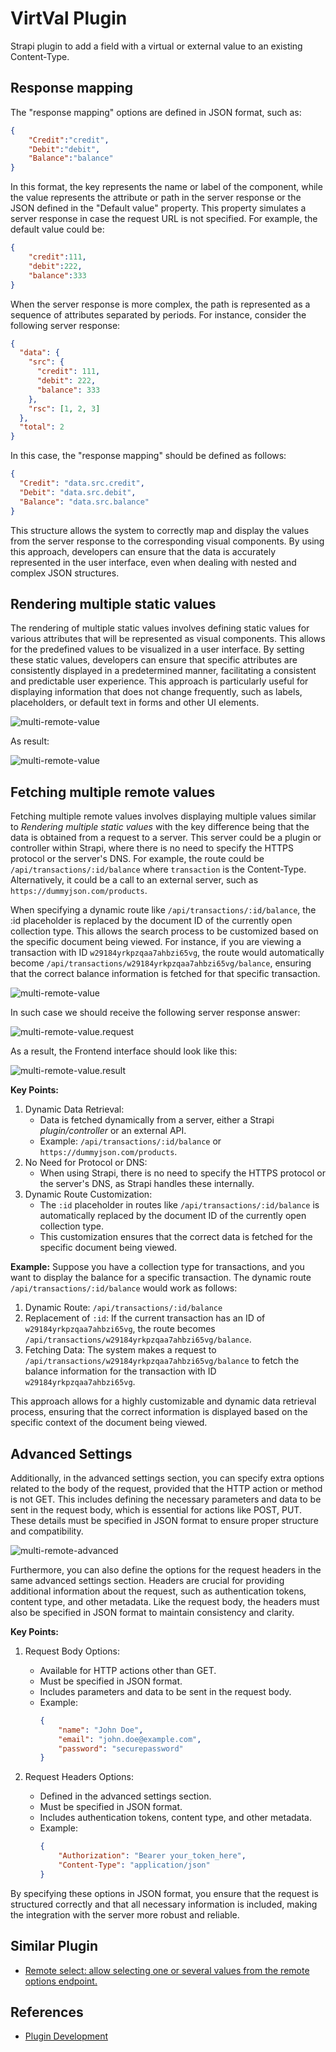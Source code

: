# VirtVal Plugin
Strapi plugin to add a field with a virtual or external value to an existing Content-Type.


## Response mapping

The "response mapping" options are defined in JSON format, such as:

```json
{
    "Credit":"credit",
    "Debit":"debit",
    "Balance":"balance"
}
```
In this format, the key represents the name or label of the component, while the value represents the attribute or path in the server response or the JSON defined in the "Default value" property. This property simulates a server response in case the request URL is not specified. For example, the default value could be:

```json
{
    "credit":111,
    "debit":222,
    "balance":333
}
```
When the server response is more complex, the path is represented as a sequence of attributes separated by periods. For instance, consider the following server response:

```json
{
  "data": {
    "src": {
      "credit": 111,
      "debit": 222,
      "balance": 333
    },
    "rsc": [1, 2, 3]
  },
  "total": 2
}
```
In this case, the "response mapping" should be defined as follows:

```json
{
  "Credit": "data.src.credit",
  "Debit": "data.src.debit",
  "Balance": "data.src.balance"
}
```
This structure allows the system to correctly map and display the values from the server response to the corresponding visual components. By using this approach, developers can ensure that the data is accurately represented in the user interface, even when dealing with nested and complex JSON structures.

## Rendering multiple static values

The rendering of multiple static values involves defining static values for various attributes that will be represented as visual components. This allows for the predefined values to be visualized in a user interface. By setting these static values, developers can ensure that specific attributes are consistently displayed in a predetermined manner, facilitating a consistent and predictable user experience. This approach is particularly useful for displaying information that does not change frequently, such as labels, placeholders, or default text in forms and other UI elements.

![multi-remote-value](./doc/multi-static-value.jpg)

As result:

![multi-remote-value](./doc/multi-static-value.result.jpg)


## Fetching multiple remote values

Fetching multiple remote values involves displaying multiple values similar to *Rendering multiple static values* with the key difference being that the data is obtained from a request to a server. This server could be a plugin or controller within Strapi, where there is no need to specify the HTTPS protocol or the server's DNS. For example, the route could be `/api/transactions/:id/balance` where `transaction` is the Content-Type. Alternatively, it could be a call to an external server, such as `https://dummyjson.com/products`.

When specifying a dynamic route like `/api/transactions/:id/balance`, the :id placeholder is replaced by the document ID of the currently open collection type. This allows the search process to be customized based on the specific document being viewed. For instance, if you are viewing a transaction with ID `w29184yrkpzqaa7ahbzi65vg`, the route would automatically become `/api/transactions/w29184yrkpzqaa7ahbzi65vg/balance`, ensuring that the correct balance information is fetched for that specific transaction.

![multi-remote-value](./doc/multi-remote-value.jpg)

In such case we should receive the following server response answer:

![multi-remote-value.request](./doc/multi-remote-value.request.jpg)

As a result, the Frontend interface should look like this:

![multi-remote-value.result](./doc/multi-remote-value.result.jpg)

**Key Points:**
1. Dynamic Data Retrieval:
    - Data is fetched dynamically from a server, either a Strapi *plugin/controller* or an external API.
    - Example: `/api/transactions/:id/balance` or `https://dummyjson.com/products`.
2. No Need for Protocol or DNS:
    - When using Strapi, there is no need to specify the HTTPS protocol or the server's DNS, as Strapi handles these internally.
3. Dynamic Route Customization:
    - The `:id` placeholder in routes like `/api/transactions/:id/balance` is automatically replaced by the document ID of the currently open collection type.
    - This customization ensures that the correct data is fetched for the specific document being viewed.

**Example:**
Suppose you have a collection type for transactions, and you want to display the balance for a specific transaction. The dynamic route `/api/transactions/:id/balance` would work as follows:

1. Dynamic Route: `/api/transactions/:id/balance`
2. Replacement of `:id`: If the current transaction has an ID of `w29184yrkpzqaa7ahbzi65vg`, the route becomes `/api/transactions/w29184yrkpzqaa7ahbzi65vg/balance`.
3. Fetching Data: The system makes a request to `/api/transactions/w29184yrkpzqaa7ahbzi65vg/balance` to fetch the balance information for the transaction with ID `w29184yrkpzqaa7ahbzi65vg`.

This approach allows for a highly customizable and dynamic data retrieval process, ensuring that the correct information is displayed based on the specific context of the document being viewed.

## Advanced Settings 
Additionally, in the advanced settings section, you can specify extra options related to the body of the request, provided that the HTTP action or method is not GET. This includes defining the necessary parameters and data to be sent in the request body, which is essential for actions like POST, PUT. These details must be specified in JSON format to ensure proper structure and compatibility.

![multi-remote-advanced](./doc/multi-remote-advanced.jpg)

Furthermore, you can also define the options for the request headers in the same advanced settings section. Headers are crucial for providing additional information about the request, such as authentication tokens, content type, and other metadata. Like the request body, the headers must also be specified in JSON format to maintain consistency and clarity.

**Key Points:**
1. Request Body Options:
    - Available for HTTP actions other than GET.
    - Must be specified in JSON format.
    - Includes parameters and data to be sent in the request body.
    - Example:
        ```json
        {
            "name": "John Doe",
            "email": "john.doe@example.com",
            "password": "securepassword"
        }
        ```

2. Request Headers Options:
    - Defined in the advanced settings section.
    - Must be specified in JSON format.
    - Includes authentication tokens, content type, and other metadata.
    - Example:
        ```json
        {
            "Authorization": "Bearer your_token_here",
            "Content-Type": "application/json"
        }
        ```

By specifying these options in JSON format, you ensure that the request is structured correctly and that all necessary information is included, making the integration with the server more robust and reliable.

## Similar Plugin
- [Remote select: allow selecting one or several values from the remote options endpoint.](https://github.com/dmitriy-nz/strapi-plugin-remote-select/tree/main)

## References
- [Plugin Development](./doc/Develop.md)